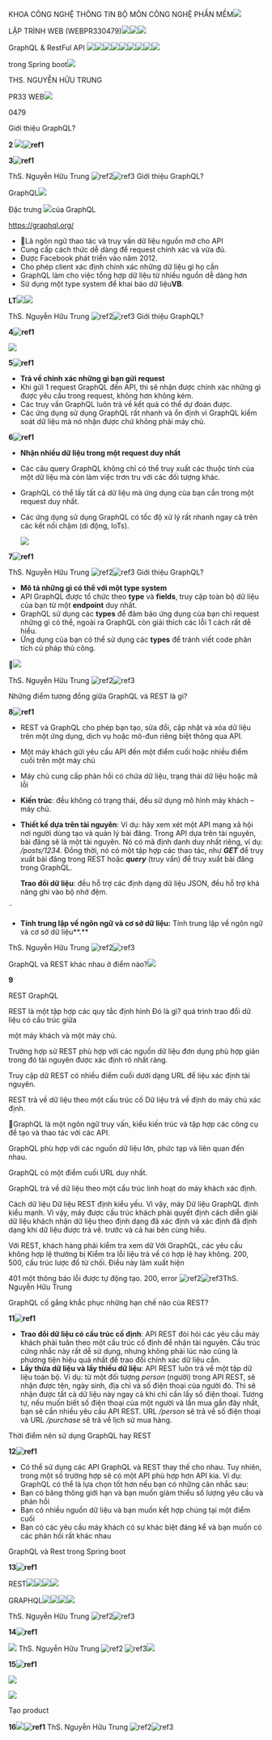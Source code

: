 ﻿KHOA CÔNG NGHỆ THÔNG TIN BỘ MÔN CÔNG NGHỆ PHẦN MỀM![](Aspose.Words.6b17b81b-09ae-461f-a08e-ff363dad17dc.001.png)

LẬP TRÌNH WEB (WEBPR330479)![](Aspose.Words.6b17b81b-09ae-461f-a08e-ff363dad17dc.002.png)![](Aspose.Words.6b17b81b-09ae-461f-a08e-ff363dad17dc.003.png)![](Aspose.Words.6b17b81b-09ae-461f-a08e-ff363dad17dc.004.png)

GraphQL & RestFul API ![](Aspose.Words.6b17b81b-09ae-461f-a08e-ff363dad17dc.005.png)![](Aspose.Words.6b17b81b-09ae-461f-a08e-ff363dad17dc.006.png)![](Aspose.Words.6b17b81b-09ae-461f-a08e-ff363dad17dc.007.png)![](Aspose.Words.6b17b81b-09ae-461f-a08e-ff363dad17dc.008.png)![](Aspose.Words.6b17b81b-09ae-461f-a08e-ff363dad17dc.009.png)![](Aspose.Words.6b17b81b-09ae-461f-a08e-ff363dad17dc.010.png)![](Aspose.Words.6b17b81b-09ae-461f-a08e-ff363dad17dc.011.png)![](Aspose.Words.6b17b81b-09ae-461f-a08e-ff363dad17dc.012.png)![](Aspose.Words.6b17b81b-09ae-461f-a08e-ff363dad17dc.013.png)

trong Spring boot![](Aspose.Words.6b17b81b-09ae-461f-a08e-ff363dad17dc.014.png)

THS. NGUYỄN HỮU TRUNG

PR33 WEB![](Aspose.Words.6b17b81b-09ae-461f-a08e-ff363dad17dc.015.png)

0479

Giới thiệu GraphQL?

**2 ![](Aspose.Words.6b17b81b-09ae-461f-a08e-ff363dad17dc.016.jpeg)![ref1]**

**3![ref1]**

ThS. Nguyễn Hữu Trung  ![ref2]![ref3]
Giới thiệu GraphQL?

GraphQL![](Aspose.Words.6b17b81b-09ae-461f-a08e-ff363dad17dc.020.png)

Đặc trưng ![](Aspose.Words.6b17b81b-09ae-461f-a08e-ff363dad17dc.021.png)của GraphQL

https://graphql.org/

- Là ngôn ngữ thao tác và truy vấn dữ liệu nguồn mở cho API
- Cung cấp cách thức dễ dàng để request chính xác và vừa đủ.
- Được Facebook phát triển vào năm 2012.
- Cho phép client xác định chính xác những dữ liệu gì họ cần
- GraphQL làm cho việc tổng hợp dữ liệu từ nhiều nguồn dễ dàng hơn
- Sử dụng một type system để khai báo dữ liệu**VB**.

**LT![](Aspose.Words.6b17b81b-09ae-461f-a08e-ff363dad17dc.022.png)![](Aspose.Words.6b17b81b-09ae-461f-a08e-ff363dad17dc.023.png)**

ThS. Nguyễn Hữu Trung  ![ref2]![ref3]
Giới thiệu GraphQL?

**4![ref1]**

![](Aspose.Words.6b17b81b-09ae-461f-a08e-ff363dad17dc.024.jpeg)

**5![ref1]**

- **Trả về chính xác những gì bạn gửi request**
- Khi gửi 1 request GraphQL đến API, thì sẽ nhận được chính xác những gì được yêu cầu trong request, không hơn không kém.
- Các truy vấn GraphQL luôn trả về kết quả có thể dự đoán được.
- Các ứng dụng sử dụng GraphQL rất nhanh và ổn định vì GraphQL kiểm soát dữ liệu mà nó nhận được chứ không phải máy chủ.

**6![ref1]**

- **Nhận nhiều dữ liệu trong một request duy nhất**
- Các câu query GraphQL không chỉ có thể truy xuất các thuộc tính của một dữ liệu mà còn làm việc trơn tru với các đối tượng khác.
- GraphQL có thể lấy tất cả dữ liệu mà ứng dụng của bạn cần trong một request duy nhất.
- Các ứng dụng sử dụng GraphQL có tốc độ xử lý rất nhanh ngay cả trên các kết nối chậm (di động, IoTs).

  ![](Aspose.Words.6b17b81b-09ae-461f-a08e-ff363dad17dc.025.jpeg)

**7![ref1]**

ThS. Nguyễn Hữu Trung  ![ref2]![ref3]
Giới thiệu GraphQL?

- **Mô tả những gì có thể với một type system**
- API GraphQL được tổ chức theo **type** và **fields**, truy cập toàn bộ dữ liệu của bạn từ một **endpoint** duy nhất.
- GraphQL sử dụng các **types** để đảm bảo ứng dụng của bạn chỉ request những gì có thể, ngoài ra GraphQL còn giải thích các lỗi 1 cách rất dễ hiểu.
- Ứng dụng của bạn có thể sử dụng các **types** để tránh viết code phân tích cú pháp thủ công.

![](Aspose.Words.6b17b81b-09ae-461f-a08e-ff363dad17dc.026.jpeg)

ThS. Nguyễn Hữu Trung  ![ref2]![ref3]

Những điểm tương đồng giữa GraphQL và REST là gì?

**8![ref1]**

- REST và GraphQL cho phép bạn tạo, sửa đổi, cập nhật và xóa dữ liệu trên một ứng dụng, dịch vụ hoặc mô-đun riêng biệt thông qua API.
- Một máy khách gửi yêu cầu API đến một điểm cuối hoặc nhiều điểm cuối trên một máy chủ
- Máy chủ cung cấp phản hồi có chứa dữ liệu, trạng thái dữ liệu hoặc mã lỗi
- **Kiến trúc**: đều không có trạng thái, đều sử dụng mô hình máy khách – máy chủ.
- **Thiết kế dựa trên tài nguyên**: Ví dụ: hãy xem xét một API mạng xã hội nơi người dùng tạo và quản lý bài đăng. Trong API dựa trên tài nguyên, bài đăng sẽ là một tài nguyên. Nó có mã định danh duy nhất riêng, ví dụ: */posts/1234*. Đồng thời, nó có một tập hợp các thao tác, như ***GET*** để truy xuất bài đăng trong REST hoặc ***query*** (truy vấn) để truy xuất bài đăng trong GraphQL.

  **Trao đổi dữ liệu**: đều hỗ trợ các định dạng dữ liệu JSON, đều hỗ trợ khả năng ghi vào bộ nhớ đệm.

¨

- **Tính trung lập về ngôn ngữ và cơ sở dữ liệu:** Tính trung lập về ngôn ngữ và cơ sở dữ liệu**.**

ThS. Nguyễn Hữu Trung  ![ref2]![ref3]

GraphQL và REST khác nhau ở điểm nào?![](Aspose.Words.6b17b81b-09ae-461f-a08e-ff363dad17dc.027.png)

**9**

REST GraphQL


REST là một tập hợp các quy tắc định hình Đó là gì? quá trình trao đổi dữ liệu có cấu trúc giữa 

một máy khách và một máy chủ.

Trường hợp sử  REST phù hợp với các nguồn dữ liệu đơn dụng phù hợp  giản trong đó tài nguyên được xác định rõ nhất ràng.

Truy cập dữ  REST có nhiều điểm cuối dưới dạng URL để liệu xác định tài nguyên.

REST trả về dữ liệu theo một cấu trúc cố Dữ liệu trả về định do máy chủ xác định.

GraphQL là một ngôn ngữ truy vấn, kiểu kiến trúc và tập hợp các công cụ để tạo và thao tác với các API.

GraphQL phù hợp với các nguồn dữ liệu lớn, phức tạp và liên quan đến nhau.

GraphQL có một điểm cuối URL duy nhất.

GraphQL trả về dữ liệu theo một cấu trúc linh hoạt do máy khách xác định.


Cách dữ liệu  Dữ liệu REST định kiểu yếu. Vì vậy, máy  Dữ liệu GraphQL định kiểu mạnh. Vì vậy, máy được cấu trúc  khách phải quyết định cách diễn giải dữ liệu  khách nhận dữ liệu theo định dạng đã xác định và xác định đã định dạng khi dữ liệu được trả về. trước và cả hai bên cùng hiểu.

Với REST, khách hàng phải kiểm tra xem dữ  Với GraphQL, các yêu cầu không hợp lệ thường bị Kiểm tra lỗi liệu trả về có hợp lệ hay không. 200, 500,  cấu trúc lược đồ từ chối. Điều này làm xuất hiện 

401 một thông báo lỗi được tự động tạo. 200, error ![ref2]![ref3]ThS. Nguyễn Hữu Trung 


GraphQL cố gắng khắc phục những hạn chế nào của REST?

**11![ref1]**

- **Trao đổi dữ liệu có cấu trúc cố định**: API REST đòi hỏi các yêu cầu máy khách phải tuân theo một cấu trúc cố định để nhận tài nguyên. Cấu trúc cứng nhắc này rất dễ sử dụng, nhưng không phải lúc nào cũng là phương tiện hiệu quả nhất để trao đổi chính xác dữ liệu cần.
- **Lấy thừa dữ liệu và lấy thiếu dữ liệu**: API REST luôn trả về một tập dữ liệu toàn bộ. Ví dụ: từ một đối tượng *person* (người) trong API REST, sẽ nhận được tên, ngày sinh, địa chỉ và số điện thoại của người đó. Thì sẽ nhận được tất cả dữ liệu này ngay cả khi chỉ cần lấy số điện thoại. Tương tự, nếu muốn biết số điện thoại của một người và lần mua gần đây nhất, bạn sẽ cần nhiều yêu cầu API REST. URL */person* sẽ trả về số điện thoại và URL */purchase* sẽ trả về lịch sử mua hàng.

Thời điểm nên sử dụng GraphQL hay REST

**12![ref1]**

- Có thể sử dụng các API GraphQL và REST thay thế cho nhau. Tuy nhiên, trong một số trường hợp sẽ có một API phù hợp hơn API kia. Ví dụ: GraphQL có thể là lựa chọn tốt hơn nếu bạn có những cân nhắc sau:
- Bạn có băng thông giới hạn và bạn muốn giảm thiểu số lượng yêu cầu và phản hồi
- Bạn có nhiều nguồn dữ liệu và bạn muốn kết hợp chúng tại một điểm cuối
- Bạn có các yêu cầu máy khách có sự khác biệt đáng kể và bạn muốn có các phản hồi rất khác nhau

GraphQL và Rest trong Spring boot

**13![ref1]**

REST![](Aspose.Words.6b17b81b-09ae-461f-a08e-ff363dad17dc.028.jpeg)![](Aspose.Words.6b17b81b-09ae-461f-a08e-ff363dad17dc.029.png)![](Aspose.Words.6b17b81b-09ae-461f-a08e-ff363dad17dc.030.png)![](Aspose.Words.6b17b81b-09ae-461f-a08e-ff363dad17dc.031.png)

GRAPHQL![](Aspose.Words.6b17b81b-09ae-461f-a08e-ff363dad17dc.032.png)![](Aspose.Words.6b17b81b-09ae-461f-a08e-ff363dad17dc.033.jpeg)![](Aspose.Words.6b17b81b-09ae-461f-a08e-ff363dad17dc.034.png)![](Aspose.Words.6b17b81b-09ae-461f-a08e-ff363dad17dc.035.png)

ThS. Nguyễn Hữu Trung  ![ref2]![ref3]

**14![ref1]**

![](Aspose.Words.6b17b81b-09ae-461f-a08e-ff363dad17dc.036.jpeg) ThS. Nguyễn Hữu Trung ![ref2] ![ref3]![](Aspose.Words.6b17b81b-09ae-461f-a08e-ff363dad17dc.037.jpeg)


**15![ref1]**

![](Aspose.Words.6b17b81b-09ae-461f-a08e-ff363dad17dc.038.png)

![](Aspose.Words.6b17b81b-09ae-461f-a08e-ff363dad17dc.039.jpeg)

Tạo product

**16![](Aspose.Words.6b17b81b-09ae-461f-a08e-ff363dad17dc.040.jpeg)![ref1]**
ThS. Nguyễn Hữu Trung  ![ref2]![ref3]

[ref1]: Aspose.Words.6b17b81b-09ae-461f-a08e-ff363dad17dc.017.png
[ref2]: Aspose.Words.6b17b81b-09ae-461f-a08e-ff363dad17dc.018.png
[ref3]: Aspose.Words.6b17b81b-09ae-461f-a08e-ff363dad17dc.019.png
